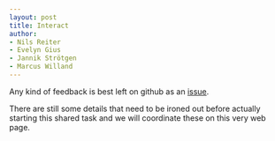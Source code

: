 ```yaml
---
layout: post
title: Interact
author:
- Nils Reiter
- Evelyn Gius
- Jannik Strötgen
- Marcus Willand
---
```


Any kind of feedback is best left on github as an [issue](https://github.com/SharedTasksInTheDH/sharedtasksinthedh.github.io/issues).

There are still some details that need to be ironed out before actually starting this shared task and we will coordinate these on this very web page.
